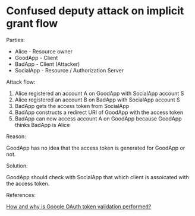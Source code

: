 # Confused deputy attack on implicit grant flow

Parties:

* Alice - Resource owner
* GoodApp - Client
* BadApp - Client (Attacker)
* SocialApp - Resource / Authorization Server

Attack flow:

1. Alice registered an account A on GoodApp with SocialApp account S
2. Alice registered an account B on BadApp with SocialApp account S
3. BadApp gets the access token from SocialApp
4. BadApp constructs a redirect URI of GoodApp with the access token
5. BadApp can now access account A on GoodApp because GoodApp thinks BadApp is Alice

Reason:

GoodApp has no idea that the access token is generated for GoodApp or not.

Solution:

GoodApp should check with SocialApp that which client is assoicated with the access token.

References:

[How and why is Google OAuth token validation performed?](http://stackoverflow.com/questions/17241771/how-and-why-is-google-oauth-token-validation-performed/17439317#17439317)
